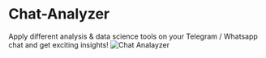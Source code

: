 # Chat-Analyzer
Apply different analysis & data science tools on your Telegram / Whatsapp chat and get exciting insights!
![Chat Analayzer](https://github.com/aloncohen1/chat-analyzer/assets/42881311/1c5f58ba-163a-4b8a-85c8-cc6fa8079341)
